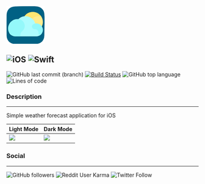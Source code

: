 <img src="/Screenshots/Application Icon.png" width="100" align=middle>


![iOS](https://img.shields.io/badge/iOS-414141?style=flat&logo=ios&logoColor=white) ![Swift](https://img.shields.io/badge/Swift-FA7343?style=flat&logo=swift&logoColor=white)
------
![GitHub last commit (branch)](https://img.shields.io/github/last-commit/oguzhanvarsak/Weather) [![Build Status](https://travis-ci.com/oguzhanvarsak/Weather.svg)](https://travis-ci.com/oguzhanvarsak/Weather) ![GitHub top language](https://img.shields.io/github/languages/top/oguzhanvarsak/Weather) ![Lines of code](https://img.shields.io/tokei/lines/github/oguzhanvarsak/Weather)

### Description
------
Simple weather forecast application for iOS


Light Mode | Dark Mode
------------ | -------------
<img src="https://i.imgur.com/Vr8THTZ.png" width="250"> | <img src="https://i.imgur.com/nkzWcK6.png" width="250">

### Social

-------------
![GitHub followers](https://img.shields.io/github/followers/oguzhanvarsak?style=social) ![Reddit User Karma](https://img.shields.io/reddit/user-karma/combined/oguzhanvarsak?style=social) ![Twitter Follow](https://img.shields.io/twitter/follow/oguzhanvarsak?style=social)




